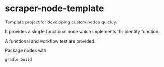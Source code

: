 # scraper-node-template

Template project for developing custom nodes quickly.

It provides a simple functional node which implements the identity function.

A functional and workflow test are provided.

Package nodes with

`gradle build`
